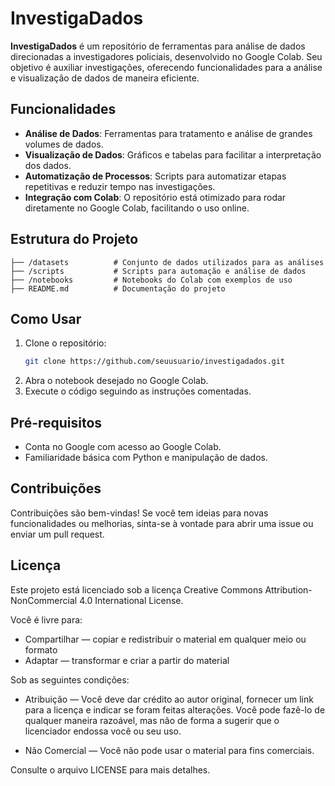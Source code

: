 # InvestigaDados

**InvestigaDados** é um repositório de ferramentas para análise de dados direcionadas a investigadores policiais, desenvolvido no Google Colab. Seu objetivo é auxiliar investigações, oferecendo funcionalidades para a análise e visualização de dados de maneira eficiente.

## Funcionalidades

- **Análise de Dados**: Ferramentas para tratamento e análise de grandes volumes de dados.
- **Visualização de Dados**: Gráficos e tabelas para facilitar a interpretação dos dados.
- **Automatização de Processos**: Scripts para automatizar etapas repetitivas e reduzir tempo nas investigações.
- **Integração com Colab**: O repositório está otimizado para rodar diretamente no Google Colab, facilitando o uso online.

## Estrutura do Projeto

```
├── /datasets          # Conjunto de dados utilizados para as análises
├── /scripts           # Scripts para automação e análise de dados
├── /notebooks         # Notebooks do Colab com exemplos de uso
├── README.md          # Documentação do projeto
```

## Como Usar

1. Clone o repositório:
    ```bash
    git clone https://github.com/seuusuario/investigadados.git
    ```
2. Abra o notebook desejado no Google Colab.
3. Execute o código seguindo as instruções comentadas.

## Pré-requisitos

- Conta no Google com acesso ao Google Colab.
- Familiaridade básica com Python e manipulação de dados.

## Contribuições

Contribuições são bem-vindas! Se você tem ideias para novas funcionalidades ou melhorias, sinta-se à vontade para abrir uma issue ou enviar um pull request.

## Licença

Este projeto está licenciado sob a licença Creative Commons Attribution-NonCommercial 4.0 International License. 

Você é livre para:

- Compartilhar — copiar e redistribuir o material em qualquer meio ou formato
- Adaptar — transformar e criar a partir do material

Sob as seguintes condições:

- Atribuição — Você deve dar crédito ao autor original, fornecer um link para a licença e indicar se foram feitas alterações. Você pode fazê-lo de qualquer maneira razoável, mas não de forma a sugerir que o licenciador endossa você ou seu uso.

- Não Comercial — Você não pode usar o material para fins comerciais.


Consulte o arquivo LICENSE para mais detalhes.
